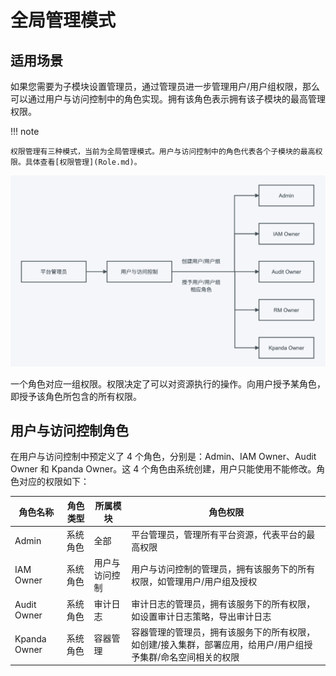 # 全局管理模式

## 适用场景

如果您需要为子模块设置管理员，通过管理员进一步管理用户/用户组权限，那么可以通过用户与访问控制中的角色实现。拥有该角色表示拥有该子模块的最高管理权限。

!!! note

    权限管理有三种模式，当前为全局管理模式。用户与访问控制中的角色代表各个子模块的最高权限。具体查看[权限管理](Role.md)。

![全局管理](../../images/global01png.png)

一个角色对应一组权限。权限决定了可以对资源执行的操作。向用户授予某角色，即授予该角色所包含的所有权限。

## 用户与访问控制角色

在用户与访问控制中预定义了 4 个角色，分别是：Admin、IAM Owner、Audit Owner 和 Kpanda Owner。这 4 个角色由系统创建，用户只能使用不能修改。角色对应的权限如下：

| 角色名称     | 角色类型 | 所属模块       | 角色权限                                                     |
| ------------ | -------- | -------------- | ------------------------------------------------------------ |
| Admin        | 系统角色 | 全部           | 平台管理员，管理所有平台资源，代表平台的最高权限             |
| IAM Owner    | 系统角色 | 用户与访问控制 | 用户与访问控制的管理员，拥有该服务下的所有权限，如管理用户/用户组及授权 |
| Audit Owner  | 系统角色 | 审计日志       | 审计日志的管理员，拥有该服务下的所有权限，如设置审计日志策略，导出审计日志 |
| Kpanda Owner | 系统角色 | 容器管理       | 容器管理的管理员，拥有该服务下的所有权限，如创建/接入集群，部署应用，给用户/用户组授予集群/命名空间相关的权限 |
